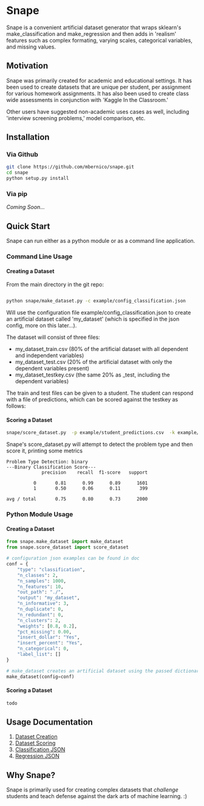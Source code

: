 # Snape

Snape is a convenient artificial dataset generator that wraps sklearn's make_classification and make_regression
and then adds in 'realism' features such as complex formating, varying scales, categorical variables,
and missing values.

## Motivation

Snape was primarily created for academic and educational settings.  It has been used to create datasets that are unique per
student, per assignment for various homework assignments.  It has also been used to create class wide assessments in
conjunction with 'Kaggle In the Classroom.'

Other users have suggested non-academic uses cases as well, including 'interview screening problems,' model comparison,
etc.

## Installation


### Via Github
```bash
git clone https://github.com/mbernico/snape.git
cd snape
python setup.py install
```
### Via pip
*Coming Soon...*

## Quick Start

Snape can run either as a python module or as a command line application.

### Command Line Usage

#### Creating a Dataset

From the main directory in the git repo:
```bash

python snape/make_dataset.py -c example/config_classification.json
```
Will use the configuration file example/config_classification.json to create an artificial dataset called 'my_dataset'
(which is specified in the json config, more on this later...).

The dataset will consist of three files:
*  my_dataset_train.csv   (80% of the artificial dataset with all dependent and independent variables)
*  my_dataset_test.csv    (20% of the artificial dataset with only the dependent variables present)
*  my_dataset_testkey.csv (the same 20% as _test, including the dependent variables)

The train and test files can be given to a student.  The student can respond with a file of predictions, which can be
scored against the testkey as follows:

#### Scoring a Dataset

```bash
snape/score_dataset.py  -p example/student_predictions.csv  -k example/student_testkey.csv
```
Snape's score_dataset.py will attempt to detect the problem type and then score it, printing some metrics


```
Problem Type Detection: binary
---Binary Classification Score---
             precision    recall  f1-score   support

          0       0.81      0.99      0.89      1601
          1       0.50      0.06      0.11       399

avg / total       0.75      0.80      0.73      2000
```


### Python Module Usage


#### Creating a Dataset
```python
from snape.make_dataset import make_dataset
from snape.score_dataset import score_dataset

# configuration json examples can be found in doc
conf = {
    "type": "classification",
    "n_classes": 2,
    "n_samples": 1000,
    "n_features": 10,
    "out_path": "./",
    "output": "my_dataset",
    "n_informative": 3,
    "n_duplicate": 0,
    "n_redundant": 0,
    "n_clusters": 2,
    "weights": [0.8, 0.2],
    "pct_missing": 0.00,
    "insert_dollar": "Yes",
    "insert_percent": "Yes",
    "n_categorical": 0,
    "label_list": []
}

# make_dataset creates an artificial dataset using the passed dictionary
make_dataset(config=conf)
```


#### Scoring a Dataset

```python
todo
````


## Usage Documentation
1.  [Dataset Creation](doc/make_dataset.md)
2.  [Dataset Scoring](doc/score_dataset.md)
3.  [Classification JSON](doc/config_classification.json.md)
4.  [Regression JSON](doc/config_regression.json.md)


## Why Snape?
Snape is primarily used for creating complex datasets that *challenge* students and teach defense against the dark
arts of machine learning.  :)


